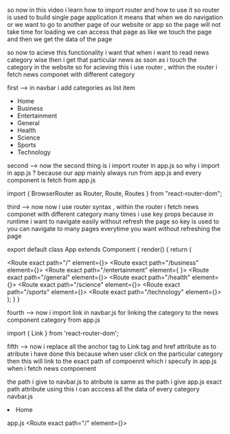 so now in this video i learn how to import router and how to use it so router is used to build single page application it means that when we do navigation or we want to go to another page of our website or app so the page will not take time for loading we can access that page as like we touch the page and then we get the data of the page 


so now to acieve this functionality 
i want that when i want to read news category wise then i get  that particular news as sson as i touch the category in the website 
so for acieving this i use router , within the router i fetch news componet with different category 

first --> 
in navbar i add categories as list item
<ul className="navbar-nav me-auto mb-2 mb-lg-0">
        <li className="nav-item">
          <Link className="nav-link " aria-current="page" to="/">Home</Link>
        </li>  
        <li className="nav-item">
          <Link className="nav-link " aria-current="page" to="/business">Business</Link>
        </li>
        <li className="nav-item">
          <Link className="nav-link " aria-current="page" to="/entertainment">Entertainment</Link>
        </li>
        <li className="nav-item">
          <Link className="nav-link " aria-current="page" to="/general">General</Link>
        </li>
        <li className="nav-item">
          <Link className="nav-link " aria-current="page" to="/health">Health</Link>
        </li>
        <li className="nav-item">
          <Link className="nav-link " aria-current="page" to="/science">Science</Link>
        </li>
        <li className="nav-item">
          <Link className="nav-link " aria-current="page" to="/sports">Sports</Link>
        </li>
        <li className="nav-item">
          <Link className="nav-link " aria-current="page" to="/technology">Technology</Link>
        </li>
      </ul>


second -->
now the second thing is i import router in app.js 
so why i import in app.js ? because our app mainly always run from app.js and every component is fetch from app.js 

import { BrowserRouter as Router, Route, Routes } from "react-router-dom";



third -->
now now i use router syntax , within the router i fetch news componet with different category many times 
i use key props because in runtime i want to navigate easily without refresh the page so key is used to you can navigate to many pages everytime you want without refreshing the page

export default class App extends Component {
  render() {
    return (
      <div>
        <Router>
          <Navbar />
            <Routes>
              <Route exact path="/" element={<News key="general" pageSize={8} country="in" category="general" />}></Route>
              <Route exact path="/business" element={<News key="business" pageSize={8} country="in" category="business" />}></Route>
              <Route exact path="/entertainment" element={ <News key="entertainment" pageSize={8} country="in" category="entertainment"/>}></Route>
              <Route exact path="/general" element={<News key="general" pageSize={8} country="in" category="general" />}></Route>
              <Route exact path="/health" element={<News key="health" pageSize={8} country="in" category="health" />}></Route>
              <Route exact path="/science" element={<News key="science" pageSize={8} country="in" category="science" />}></Route>
              <Route exact path="/sports" element={<News key="sports" pageSize={8} country="in" category="sports" />}></Route>
              <Route exact path="/technology" element={<News key="technology" pageSize={8} country="in" category="technology" />}></Route>
            </Routes>
        </Router>
      </div>
    );
  }
}


fourth -->
now i import link in navbar.js for linking the category to the news component category from app.js 

import { Link } from 'react-router-dom';

fifth -->
now i replace all the anchor tag to Link tag and href attribute as to atribute 
i have done this because when user click on the particular category then this will link to the exact path of compoennt which i specufy in app.js when i fetch news compoenent


the path i give to navbar.js to atribute is same as the path i give app.js exact path attribute using this i can acccess all the data of every category
navbar.js
 <li className="nav-item">
          <Link className="nav-link " aria-current="page" to="/">Home</Link>
        </li>  


app.js 
              <Route exact path="/" element={<News key="general" pageSize={8} country="in" category="general" />}></Route>
